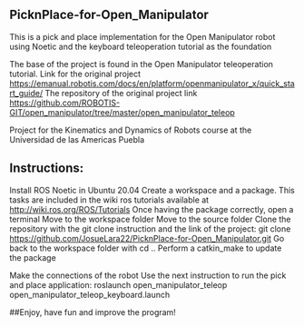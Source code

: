## PicknPlace-for-Open_Manipulator
This is a pick and place implementation for the Open Manipulator robot using Noetic and the keyboard teleoperation tutorial as the foundation

The base of the project is found in the Open Manipulator teleoperation tutorial. Link for the original project https://emanual.robotis.com/docs/en/platform/openmanipulator_x/quick_start_guide/
The repository of the original project link 
https://github.com/ROBOTIS-GIT/open_manipulator/tree/master/open_manipulator_teleop

Project for the Kinematics and Dynamics of Robots course at the Universidad de las Americas Puebla

## Instructions:
Install ROS Noetic in Ubuntu 20.04
Create a workspace and a package. This tasks are included in the wiki ros tutorials available at http://wiki.ros.org/ROS/Tutorials
Once having the package correctly, open a terminal
Move to the workspace folder
Move to the source folder 
Clone the repository with the git clone instruction and the link of the project: git clone https://github.com/JosueLara22/PicknPlace-for-Open_Manipulator.git
Go back to the workspace folder with cd ..
Perform a catkin_make to update the package 

Make the connections of the robot 
Use the next instruction to run the pick and place application: roslaunch open_manipulator_teleop open_manipulator_teleop_keyboard.launch

##Enjoy, have fun and improve the program!
